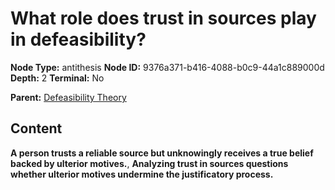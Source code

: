 # What role does trust in sources play in defeasibility?

**Node Type:** antithesis
**Node ID:** 9376a371-b416-4088-b0c9-44a1c889000d
**Depth:** 2
**Terminal:** No

**Parent:** [Defeasibility Theory](defeasibility-theory.md)

## Content

**A person trusts a reliable source but unknowingly receives a true belief backed by ulterior motives.**, **Analyzing trust in sources questions whether ulterior motives undermine the justificatory process.**
